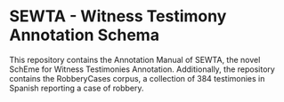 # SEWTA - Witness Testimony Annotation Schema

This repository contains the Annotation Manual of SEWTA, the novel SchEme for Witness Testimonies Annotation. Additionally, the repository contains the RobberyCases corpus, a collection of 384 testimonies in Spanish reporting a case of robbery.

